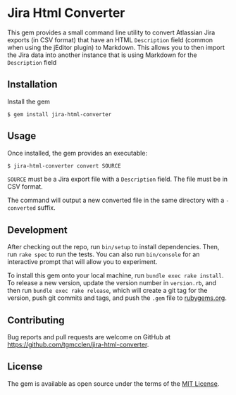 # Jira Html Converter

This gem provides a small command line utility to convert Atlassian Jira exports (in CSV format) that have an HTML `Description` field (common when 
using the jEditor plugin) to Markdown.  This allows you to then import the Jira data into another instance that is using Markdown for the `Description` field                                           
 
## Installation

Install the gem

    $ gem install jira-html-converter

## Usage

Once installed, the gem provides an executable:

```bash
$ jira-html-converter convert SOURCE
```

`SOURCE` must be a Jira export file with a `Description` field.  The file must be in CSV format.

The command will output a new converted file in the same directory with a `-converted` suffix.
 
## Development

After checking out the repo, run `bin/setup` to install dependencies. Then, run `rake spec` to run the tests. You can also run `bin/console` for an interactive prompt that will allow you to experiment.

To install this gem onto your local machine, run `bundle exec rake install`. To release a new version, update the version number in `version.rb`, and then run `bundle exec rake release`, which will create a git tag for the version, push git commits and tags, and push the `.gem` file to [rubygems.org](https://rubygems.org).

## Contributing

Bug reports and pull requests are welcome on GitHub at https://github.com/tgmcclen/jira-html-converter.

## License

The gem is available as open source under the terms of the [MIT License](https://opensource.org/licenses/MIT).
